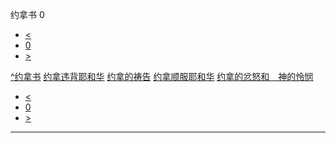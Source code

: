 ﻿





 约拿书 0




* [<](bible/GEN01.md)
* [0](bible/JON.md)
* [>](bible/GEN01.md)



[^](bible/index.md)[约拿书](JON01.htm#V0)
[约拿违背耶和华](bible/JON01.md#V0)
[约拿的祷告](bible/JON02.md#V0)
[约拿顺服耶和华](bible/JON03.md#V0)
[约拿的忿怒和　神的怜悯](bible/JON04.md#V0)

* [<](bible/GEN01.md)
* [0](bible/JON.md)
* [>](bible/GEN01.md)





---









